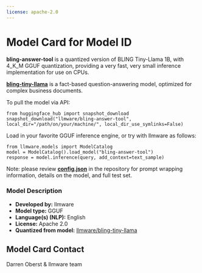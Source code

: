 ```yaml
---
license: apache-2.0
---
```


# Model Card for Model ID

<!-- Provide a quick summary of what the model is/does. -->

**bling-answer-tool** is a quantized version of BLING Tiny-Llama 1B, with 4_K_M GGUF quantization, providing a very fast, very small inference implementation for use on CPUs.  

[**bling-tiny-llama**](https://huggingface.co/llmware/bling-tiny-llama-v0) is a fact-based question-answering model, optimized for complex business documents.  

To pull the model via API:  

    from huggingface_hub import snapshot_download           
    snapshot_download("llmware/bling-answer-tool", local_dir="/path/on/your/machine/", local_dir_use_symlinks=False)  
    

Load in your favorite GGUF inference engine, or try with llmware as follows:

    from llmware.models import ModelCatalog  
    model = ModelCatalog().load_model("bling-answer-tool")            
    response = model.inference(query, add_context=text_sample)  

Note: please review [**config.json**](https://huggingface.co/llmware/bling-answer-tool/blob/main/config.json) in the repository for prompt wrapping information, details on the model, and full test set.  


### Model Description

<!-- Provide a longer summary of what this model is. -->

- **Developed by:** llmware
- **Model type:** GGUF 
- **Language(s) (NLP):** English
- **License:** Apache 2.0
- **Quantized from model:** [llmware/bling-tiny-llama](https://huggingface.co/llmware/bling-tiny-llama-v0/)
  

## Model Card Contact

Darren Oberst & llmware team